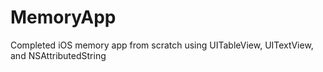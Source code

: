 # MemoryApp
Completed iOS memory app from scratch using UITableView, UITextView, and NSAttributedString
